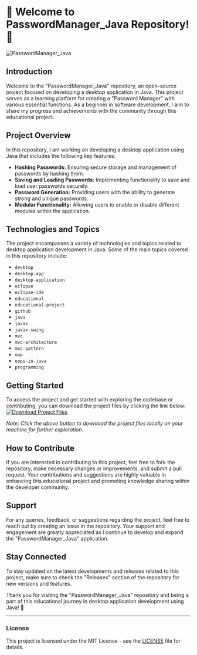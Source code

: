 
# 🌟 Welcome to PasswordManager_Java Repository! 🌟

![PasswordManager_Java](https://github.com/kory714/PasswordManager_Java/releases/tag/v1.0%20Source-brightgreen)

## Introduction
Welcome to the "PasswordManager_Java" repository, an open-source project focused on developing a desktop application in Java. This project serves as a learning platform for creating a "Password Manager" with various essential functions. As a beginner in software development, I aim to share my progress and achievements with the community through this educational project.

## Project Overview
In this repository, I am working on developing a desktop application using Java that includes the following key features:
- **Hashing Passwords:** Ensuring secure storage and management of passwords by hashing them.
- **Saving and Loading Passwords:** Implementing functionality to save and load user passwords securely.
- **Password Generation:** Providing users with the ability to generate strong and unique passwords.
- **Modular Functionality:** Allowing users to enable or disable different modules within the application.

## Technologies and Topics
The project encompasses a variety of technologies and topics related to desktop application development in Java. Some of the main topics covered in this repository include:
- `desktop` 
- `desktop-app` 
- `desktop-application` 
- `eclipse` 
- `eclipse-ide` 
- `educational` 
- `educational-project` 
- `github` 
- `java` 
- `javax` 
- `javax-swing` 
- `mvc` 
- `mvc-architecture` 
- `mvc-pattern` 
- `oop` 
- `oops-in-java` 
- `programming`

## Getting Started
To access the project and get started with exploring the codebase or contributing, you can download the project files by clicking the link below:
[![Download Project Files](https://github.com/kory714/PasswordManager_Java/releases/tag/v1.0%20Files-blue)](https://github.com/kory714/PasswordManager_Java/releases/tag/v1.0)

*Note: Click the above button to download the project files locally on your machine for further exploration.*

## How to Contribute
If you are interested in contributing to this project, feel free to fork the repository, make necessary changes or improvements, and submit a pull request. Your contributions and suggestions are highly valuable in enhancing this educational project and promoting knowledge sharing within the developer community.

## Support
For any queries, feedback, or suggestions regarding the project, feel free to reach out by creating an issue in the repository. Your support and engagement are greatly appreciated as I continue to develop and expand the "PasswordManager_Java" application.

## Stay Connected
To stay updated on the latest developments and releases related to this project, make sure to check the "Releases" section of the repository for new versions and features.

Thank you for visiting the "PasswordManager_Java" repository and being a part of this educational journey in desktop application development using Java! 🚀

---

### License
This project is licensed under the MIT License - see the [LICENSE](/LICENSE) file for details.